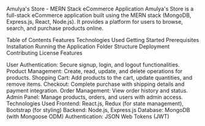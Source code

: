 Amulya's Store - MERN Stack eCommerce Application
Amulya's Store is a full-stack eCommerce application built using the MERN stack (MongoDB, Express.js, React, Node.js). It provides a platform for users to browse, search, and purchase products online.

Table of Contents
Features
Technologies Used
Getting Started
Prerequisites
Installation
Running the Application
Folder Structure
Deployment
Contributing
License
Features

User Authentication: Secure signup, login, and logout functionalities.
Product Management: Create, read, update, and delete operations for products.
Shopping Cart: Add products to the cart, update quantities, and remove items.
Checkout: Complete purchase with shipping details and payment integration.
Order Management: View order history and status.
Admin Panel: Manage products, orders, and users with admin access.
Technologies Used
Frontend: React.js, Redux (for state management), Bootstrap (for styling)
Backend: Node.js, Express.js
Database: MongoDB (with Mongoose ODM)
Authentication: JSON Web Tokens (JWT)
